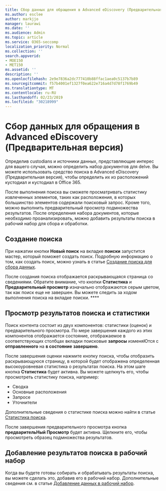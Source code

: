 ```yaml
---
title: Сбор данных для обращения в Advanced eDiscovery (Предварительная версия)
ms.author: esclee
author: markjjo
manager: laurawi
ms.date: ''
ms.audience: Admin
ms.topic: article
ms.service: O365-seccomp
localization_priority: Normal
ms.collection: ''
search.appverid:
- MOE150
- MET150
ms.assetid: ''
description: ''
ms.openlocfilehash: 2e9e7836a2dc777410b88ffac1aea0c5137b7b89
ms.sourcegitcommit: f57b4001ef1327f0ea622e716a4d7d78f1769b49
ms.translationtype: MT
ms.contentlocale: ru-RU
ms.lasthandoff: 02/23/2019
ms.locfileid: "30218999"
---
```

# <a name="collect-data-for-a-case-in-advanced-ediscovery-preview"></a>Сбор данных для обращения в Advanced eDiscovery (Предварительная версия)

Определив custodians и источники данных, представляющие интерес для вашего случая, можно определить набор документов для delve. Вы можете использовать средство поиска в Advanced eDiscovery (Предварительная версия), чтобы определить их из расположений кустодиал и кустодиал в Office 365.

После выполнения поиска вы сможете просматривать статистику извлеченных элементов, таких как расположения, в которых большинство элементов содержали поисковый запрос. Кроме того, можно выполнить предварительный просмотр подмножества результатов. После определения набора документов, которые необходимо проанализировать, можно добавить результаты поиска в рабочий набор для сбора и обработки.

## <a name="create-a-search"></a>Создание поиска

При нажатии кнопки **Новый поиск** на вкладке **поиски** запустится мастер, который поможет создать поиск. Подробную информацию о том, как создать поиск, можно узнать в статье [Создание поиска для сбора данных](create-search-to-collect-data.md).

После создания поиска отображается раскрывающаяся страница со сведениями. Обратите внимание, что кнопки **Статистика** и **Предварительный просмотр** изначально отображаются серым цветом, так как поиск еще не завершен. Вы можете следить за ходом выполнения поиска на вкладке поиски. ****

## <a name="view-search-results-and-statistics"></a>Просмотр результатов поиска и статистики
Поиск контента состоит из двух компонентов: статистики (оценок) и предварительного просмотра. По мере завершения каждого из этих компонентов отображается состояние, отображаемое в соответствующих столбцах вкладки поисковые **запросы** изменяЮтся с **отправленного** на **в состояние** **завершено**.

После завершения оценки нажмите кнопку поиска, чтобы отобразить раскрывающуюся страницу, в которой будет отображена определенная высокоуровневая статистика о результатах поиска. На этом шаге кнопка **Статистика** будет активна. Вы можете щелкнуть его, чтобы просмотреть статистику поиска, например:

- Сводка
- Основные расположения
- Запросе
- Уточнители

Дополнительные сведения о статистике поиска можно найти в статье [Статистика поиска](search-statistics.md).

После завершения предварительного просмотра кнопка **предварительНый Просмотр** будет активна. Щелкните его, чтобы просмотреть образец подмножества результатов.

## <a name="adding-search-results-to-a-working-set"></a>Добавление результатов поиска в рабочий набор

Когда вы будете готовы собирать и обрабатывать результаты поиска, вы можете сделать это, добавив его в рабочий набор. Дополнительные сведения см. в статье [Добавление данных в рабочий набор](add-data-to-working-set.md). 